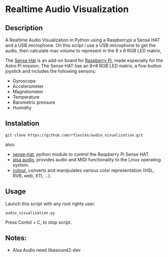 Realtime Audio Visualization
=============

Description
-------
A Realtime Audio Visualization in Python using a Raspberrypi a Sense HAT and a USB microphone.
On this script i use a USB microphone to get the audio, then calculate max volume to represent in the 8 x 8 RGB LED matrix, 

The [Sense Hat](https://www.raspberrypi.org/documentation/hardware/sense-hat/) is an add-on board for [Raspberry Pi](https://www.raspberrypi.org/), made especially for the Astro Pi mission.
The Sense HAT has an 8×8 RGB LED matrix, a five-button joystick and includes the following sensors:
- Gyroscope
- Accelerometer
- Magnetometer
- Temperature
- Barometric pressure
- Humidity

Instalation
-------
```
git clone https://github.com/rfiestas/audio_visualization.git
```
also:

- [sense-hat](https://www.raspberrypi.org/documentation/hardware/sense-hat/), python module to control the Raspberry Pi Sense HAT.
- [alsa audio](https://larsimmisch.github.io/pyalsaaudio), provides audio and MIDI functionality to the Linux operating system.  
- [colour](https://pypi.python.org/pypi/colour), converts and manipulates various color representation (HSL, RVB, web, X11, ...).

Usage
-------
Launch this script with any root rights user.
```
audio_visualization.py
```
Press Contol + C, to stop script.

Notes:
-------
  - Alsa Audio need libasound2-dev
